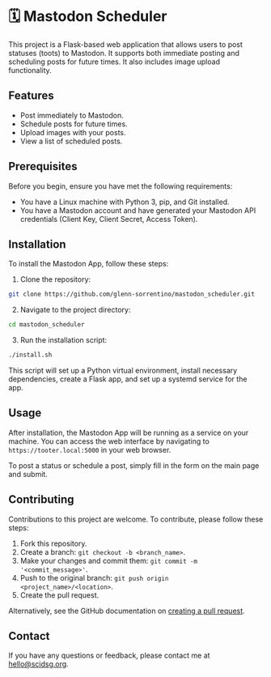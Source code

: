 # 🗓️ Mastodon Scheduler

This project is a Flask-based web application that allows users to post statuses (toots) to Mastodon. It supports both immediate posting and scheduling posts for future times. It also includes image upload functionality.

## Features

- Post immediately to Mastodon.
- Schedule posts for future times.
- Upload images with your posts.
- View a list of scheduled posts.

## Prerequisites

Before you begin, ensure you have met the following requirements:
- You have a Linux machine with Python 3, pip, and Git installed.
- You have a Mastodon account and have generated your Mastodon API credentials (Client Key, Client Secret, Access Token).

## Installation

To install the Mastodon App, follow these steps:

1. Clone the repository:
```bash
git clone https://github.com/glenn-sorrentino/mastodon_scheduler.git
```
  
2. Navigate to the project directory:
```bash
cd mastodon_scheduler
```

3. Run the installation script:

```bash
./install.sh
```

This script will set up a Python virtual environment, install necessary dependencies, create a Flask app, and set up a systemd service for the app.

## Usage

After installation, the Mastodon App will be running as a service on your machine. You can access the web interface by navigating to `https://tooter.local:5000` in your web browser.

To post a status or schedule a post, simply fill in the form on the main page and submit.

## Contributing

Contributions to this project are welcome. To contribute, please follow these steps:

1. Fork this repository.
2. Create a branch: `git checkout -b <branch_name>`.
3. Make your changes and commit them: `git commit -m '<commit_message>'`.
4. Push to the original branch: `git push origin <project_name>/<location>`.
5. Create the pull request.

Alternatively, see the GitHub documentation on [creating a pull request](https://help.github.com/articles/creating-a-pull-request/).

## Contact

If you have any questions or feedback, please contact me at hello@scidsg.org.
